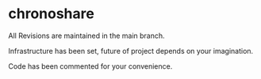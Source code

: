 chronoshare
===========
All Revisions are maintained in the main branch.

Infrastructure has been set, future of project depends on your imagination.

Code has been commented for your convenience.
